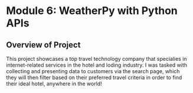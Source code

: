 # Module 6: WeatherPy with Python APIs

## Overview of Project
This project showcases a top travel technology company that specialies in internet-related services in the hotel and loding industry. I was tasked with collecting and presenting data to customers via the search page, which they will then filter based on their preferred travel criteria in order to find their ideal hotel, anywhere in the world!
